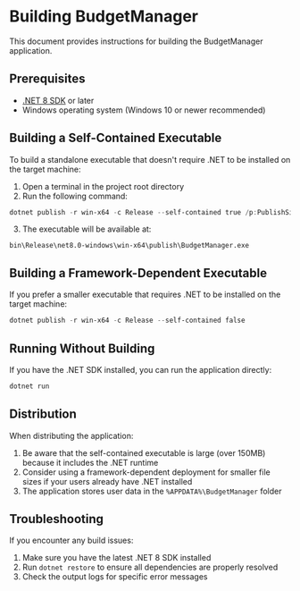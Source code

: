 # Building BudgetManager

This document provides instructions for building the BudgetManager application.

## Prerequisites

- [.NET 8 SDK](https://dotnet.microsoft.com/download/dotnet/8.0) or later
- Windows operating system (Windows 10 or newer recommended)

## Building a Self-Contained Executable

To build a standalone executable that doesn't require .NET to be installed on the target machine:

1. Open a terminal in the project root directory
2. Run the following command:

```powershell
dotnet publish -r win-x64 -c Release --self-contained true /p:PublishSingleFile=true /p:IncludeNativeLibrariesForSelfExtract=true
```

3. The executable will be available at:
```
bin\Release\net8.0-windows\win-x64\publish\BudgetManager.exe
```

## Building a Framework-Dependent Executable

If you prefer a smaller executable that requires .NET to be installed on the target machine:

```powershell
dotnet publish -r win-x64 -c Release --self-contained false
```

## Running Without Building

If you have the .NET SDK installed, you can run the application directly:

```powershell
dotnet run
```

## Distribution

When distributing the application:

1. Be aware that the self-contained executable is large (over 150MB) because it includes the .NET runtime
2. Consider using a framework-dependent deployment for smaller file sizes if your users already have .NET installed
3. The application stores user data in the `%APPDATA%\BudgetManager` folder

## Troubleshooting

If you encounter any build issues:

1. Make sure you have the latest .NET 8 SDK installed
2. Run `dotnet restore` to ensure all dependencies are properly resolved
3. Check the output logs for specific error messages
